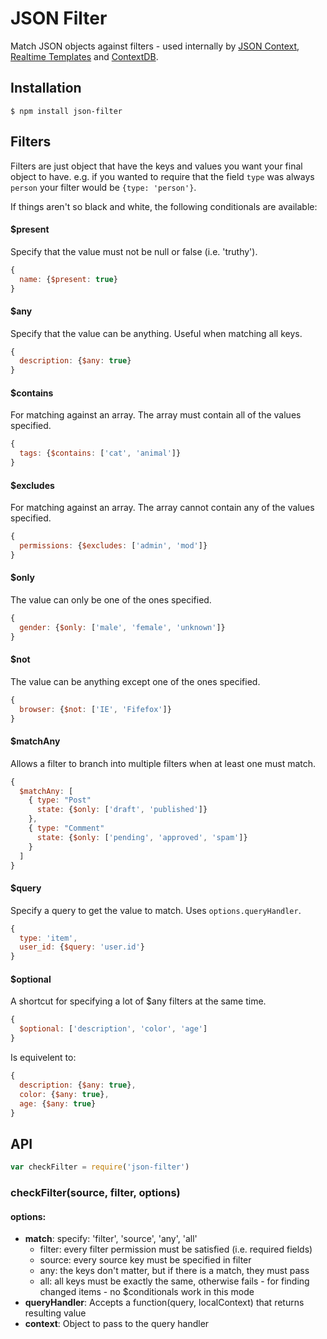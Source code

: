 JSON Filter
===

Match JSON objects against filters - used internally by [JSON Context](https://github.com/mmckegg/json-context), [Realtime Templates](https://github.com/mmckegg/realtime-templates) and [ContextDB](https://github.com/mmckegg/contextdb).

## Installation

```shell
$ npm install json-filter
```

## Filters

Filters are just object that have the keys and values you want your final object to have. e.g. if you wanted to require that the field `type` was always `person` your filter would be `{type: 'person'}`. 

If things aren't so black and white, the following conditionals are available:

#### $present

Specify that the value must not be null or false (i.e. 'truthy'). 

```js
{
  name: {$present: true}
}
```

#### $any

Specify that the value can be anything. Useful when matching all keys.

```js
{
  description: {$any: true}
}
```

#### $contains

For matching against an array. The array must contain all of the values specified.

```js
{
  tags: {$contains: ['cat', 'animal']}
}
```

#### $excludes

For matching against an array. The array cannot contain any of the values specified.

```js
{
  permissions: {$excludes: ['admin', 'mod']}
}
```

#### $only

The value can only be one of the ones specified.

```js
{
  gender: {$only: ['male', 'female', 'unknown']}
}
```

#### $not

The value can be anything except one of the ones specified.

```js
{
  browser: {$not: ['IE', 'Fifefox']}
}
```

#### $matchAny

Allows a filter to branch into multiple filters when at least one must match.

```js
{
  $matchAny: [
    { type: "Post"
      state: {$only: ['draft', 'published']}
    },
    { type: "Comment"
      state: {$only: ['pending', 'approved', 'spam']}
    }
  ]
}
```

#### $query

Specify a query to get the value to match. Uses `options.queryHandler`.

```js
{
  type: 'item',
  user_id: {$query: 'user.id'}
}
```

#### $optional

A shortcut for specifying a lot of $any filters at the same time.

```js
{
  $optional: ['description', 'color', 'age']
}
```

Is equivelent to:

```js
{
  description: {$any: true},
  color: {$any: true},
  age: {$any: true}
}
```

## API

```js
var checkFilter = require('json-filter')
```

### checkFilter(source, filter, options)

#### options:

- **match**: specify: 'filter', 'source', 'any', 'all'
  - filter: every filter permission must be satisfied (i.e. required fields)
  - source: every source key must be specified in filter
  - any: the keys don't matter, but if there is a match, they must pass
  - all: all keys must be exactly the same, otherwise fails - for finding changed items - no $conditionals work in this mode
- **queryHandler**: Accepts a function(query, localContext) that returns resulting value
- **context**: Object to pass to the query handler